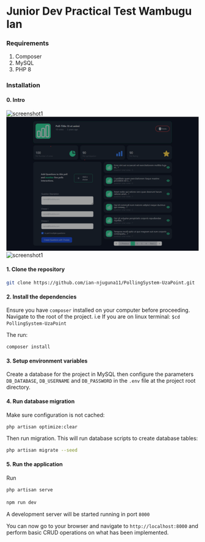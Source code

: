 # Junior Dev Practical Test Wambugu Ian

### Requirements
1. Composer
2. MySQL
3. PHP 8
### Installation

#### 0. Intro
![screenshot1](PollsHome.png.png)
![screenshot1](pollsindex.png)
![screenshot1](pollquestionreportspng.png)

#### 1. Clone the repository
```bash
git clone https://github.com/ian-njuguna11/PollingSystem-UzaPoint.git
```
#### 2. Install the dependencies
Ensure you have `composer` installed on your computer before proceeding.
Navigate to the root of the project. i.e If you are on linux terminal: `$cd PollingSystem-UzaPoint`

The run:
```bash
composer install
```

#### 3. Setup environment variables
Create a database for the project in MySQL then configure the parameters `DB_DATABASE`, `DB_USERNAME` and `DB_PASSWORD` in the `.env` file at the project root directory.

#### 4. Run database migration
Make sure configuration is not cached:
```bash
php artisan optimize:clear
```

Then run migration. This will run database scripts to create database tables:
```bash
php artisan migrate --seed
```

#### 5. Run the application
Run
```bash
php artisan serve

npm run dev
```



A development server will be started running in port `8000`

You can now go to your browser and navigate to `http://localhost:8000` and perform basic CRUD operations on what has been implemented.
